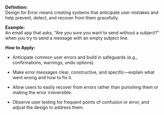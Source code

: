 **Definition:**  
Design for Error means creating systems that anticipate user mistakes and help prevent, detect, and recover from them gracefully.

**Example:**  
An email app that asks, “Are you sure you want to send without a subject?” when you try to send a message with an empty subject line.

**How to Apply:**

- Anticipate common user errors and build in safeguards (e.g., confirmations, warnings, undo options).
    
- Make error messages clear, constructive, and specific—explain what went wrong and how to fix it.
    
- Allow users to easily recover from errors rather than punishing them or making the error irreversible.
    
- Observe user testing for frequent points of confusion or error, and adjust the design to address them.